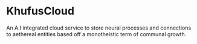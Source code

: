 # KhufusCloud
An A.I integrated cloud service to store neural processes and connections to aethereal entities based off a monotheistic term of communal growth.
